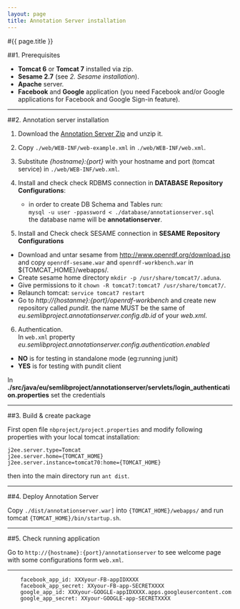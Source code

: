 ```yaml
---
layout: page
title: Annotation Server installation
---
```


#{{ page.title }}

##1. Prerequisites

  - **Tomcat 6** or **Tomcat 7** installed via zip.
  - **Sesame 2.7** (see *2. Sesame installation*).
  - **Apache** server.
  - **Facebook** and **Google** application (you need Facebook and/or Google applications for Facebook and Google Sign-in feature).

---

##2. Annotation server installation

1. Download the <a href="https://net7.codebasehq.com/upload/68f95571-ebde-8988-679d-863f7efb7ea9/show/original">Annotation Server Zip</a> and unzip it.
1. Copy `./web/WEB-INF/web-example.xml` in `./web/WEB-INF/web.xml`.
2. Substitute *{hostname}:{port}* with your hostname and port (tomcat service) in `./web/WEB-INF/web.xml`.
3. Install and check check RDBMS connection in **DATABASE Repository Configurations**:
    - in order to create DB Schema and Tables run:<br />
   `mysql -u user -ppassword < ./database/annotationserver.sql`<br />
    the database name will be **annotationserver**.

4. Install and Check check SESAME connection  in **SESAME Repository Configurations**
 - Download and untar sesame from http://www.openrdf.org/download.jsp and copy `openrdf-sesame.war`
 and `openrdf-workbench.war` in ${TOMCAT_HOME}/webapps/.
 - Create sesame home directory `mkdir -p /usr/share/tomcat7/.aduna`.
 - Give permissions to it `chown -R tomcat7:tomcat7 /usr/share/tomcat7/`.
 - Relaunch tomcat: `service tomcat7 restart`
 - Go to *http://{hostanme}:{port}/openrdf-workbench* and create new repository called *pundit*. the name MUST be the same of *eu.semlibproject.annotationserver.config.db.id* of your *web.xml*.


6. Authentication.<br />
In `web.xml` property *eu.semlibproject.annotationserver.config.authentication.enabled*
 - **NO** is for testing in standalone mode (eg:running junit)
 - **YES** is for testing with pundit client

In **./src/java/eu/semlibproject/annotationserver/servlets/login_authentication.properties** set the credentials


---

##3. Build & create package

First open file `nbproject/project.properties` and modify following properties with your local tomcat installation:


    j2ee.server.type=Tomcat
    j2ee.server.home={TOMCAT_HOME}
    j2ee.server.instance=tomcat70:home={TOMCAT_HOME}


then into the main directory run `ant dist`.

---

##4. Deploy Annotation Server

Copy `./dist/annotationserver.war]` into `{TOMCAT_HOME}/webapps/` and run tomcat `{TOMCAT_HOME}/bin/startup.sh`.

---

##5. Check running application

Go to `http://{hostname}:{port}/annotationserver` to see welcome page with some configurations form `web.xml`.

---


        facebook_app_id: XXXyour-FB-appIDXXXX
        facebook_app_secret: XXyour-FB-app-SECRETXXXX
        google_app_id: XXXyour-GOOGLE-appIDXXXX.apps.googleusercontent.com
        google_app_secret: XXyour-GOOGLE-app-SECRETXXXX
